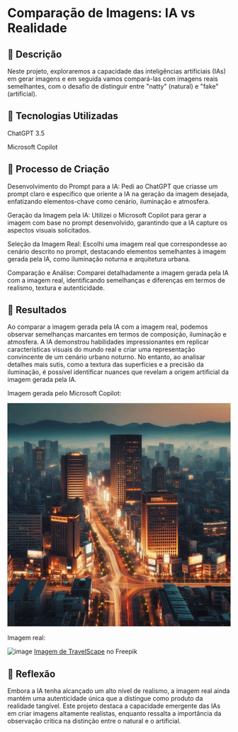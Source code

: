 # Comparação de Imagens: IA vs Realidade 

## 📒 Descrição

Neste projeto, exploraremos a capacidade das inteligências artificiais (IAs) em gerar imagens e em seguida vamos compará-las com imagens reais semelhantes, com o desafio de distinguir entre "natty" (natural) e "fake" (artificial).

## 🤖 Tecnologias Utilizadas

ChatGPT 3.5

Microsoft Copilot

## 🧐 Processo de Criação

Desenvolvimento do Prompt para a IA:
Pedi ao ChatGPT que criasse um prompt claro e específico que oriente a IA na geração da imagem desejada, enfatizando elementos-chave como cenário, iluminação e atmosfera.

Geração da Imagem pela IA:
Utilizei o Microsoft Copilot para gerar a imagem com base no prompt desenvolvido, garantindo que a IA capture os aspectos visuais solicitados.

Seleção da Imagem Real:
Escolhi uma imagem real que correspondesse ao cenário descrito no prompt, destacando elementos semelhantes à imagem gerada pela IA, como iluminação noturna e arquitetura urbana.

Comparação e Análise:
Comparei detalhadamente a imagem gerada pela IA com a imagem real, identificando semelhanças e diferenças em termos de realismo, textura e autenticidade.

## 🚀 Resultados

Ao comparar a imagem gerada pela IA com a imagem real, podemos observar semelhanças marcantes em termos de composição, iluminação e atmosfera. A IA demonstrou habilidades impressionantes em replicar características visuais do mundo real e criar uma representação convincente de um cenário urbano noturno. No entanto, ao analisar detalhes mais sutis, como a textura das superfícies e a precisão da iluminação, é possível identificar nuances que revelam a origem artificial da imagem gerada pela IA.

Imagem gerada pelo Microsoft Copilot:

![image](https://github.com/AndreiSnt/lab-natty-or-not/blob/6227dcde44ff7c79279b323fcd3ad9e04a728727/_e684415c-afa0-4b28-a092-6aef33e7fa8a.jpeg)

Imagem real: 

![image](https://github.com/AndreiSnt/lab-natty-or-not/blob/f338e80db6a4ac9a8d72103c430ef619df72fc8f/pequim-a-noite-vista-aerea-com-edificios-urbanos.jpg)
<a href="https://br.freepik.com/fotos-gratis/pequim-a-noite-vista-aerea-com-edificios-urbanos_26740494.htm#from_view=detail_alsolike">Imagem de TravelScape</a> no Freepik



## 💭 Reflexão 

Embora a IA tenha alcançado um alto nível de realismo, a imagem real ainda mantém uma autenticidade única que a distingue como produto da realidade tangível. Este projeto destaca a capacidade emergente das IAs em criar imagens altamente realistas, enquanto ressalta a importância da observação crítica na distinção entre o natural e o artificial.
